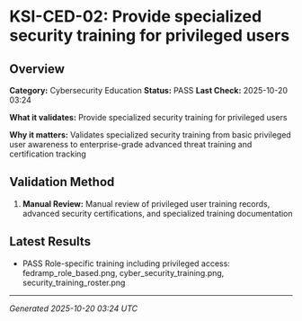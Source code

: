 # KSI-CED-02: Provide specialized security training for privileged users

## Overview

**Category:** Cybersecurity Education
**Status:** PASS
**Last Check:** 2025-10-20 03:24

**What it validates:** Provide specialized security training for privileged users

**Why it matters:** Validates specialized security training from basic privileged user awareness to enterprise-grade advanced threat training and certification tracking

## Validation Method

1. **Manual Review:** Manual review of privileged user training records, advanced security certifications, and specialized training documentation

## Latest Results

- PASS Role-specific training including privileged access: fedramp_role_based.png, cyber_security_training.png, security_training_roster.png

---
*Generated 2025-10-20 03:24 UTC*